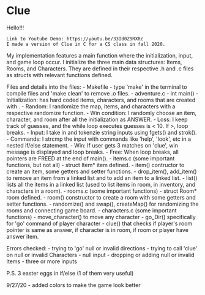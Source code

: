# Clue
Hello!!!

    Link to Youtube Demo: https://youtu.be/33Id0Z9RXRc
    I made a version of Clue in C for a CS class in fall 2020.
    
My implementation features a main function where the initialization, input, and game loop occur. I initialize
the three main data structures: Items, Rooms, and Characters. They are defined in their respective .h and .c files
as structs with relevant functions defined. 

Files and details into the files:
    - Makefile 
        - type 'make' in the terminal to compile files and 'make clean' to remove .o files. 
    - adventure.c 
        - int main()
            - Initialization: has hard coded items, characters, and rooms that are created with . 
            - Random: I randomize the map, items, and characters with a respective randomize function. 
            - Win condition: I randomly choose an item, character, and room after all the initialization as ANSWER.
            - Loss: I keep track of guesses, and the while loop executes guesses is < 10. If >, loop breaks.
            - Input: I take in and tokenzie string inputs using fgets() and strok().
            - Commands: I strcmp the input with commands like 'help', 'look', etc in a nested if/else statement.
            - Win: If user gets 3 matches on 'clue', win message is displayed and loop breaks.
            - Free: When loop breaks, all pointers are FREED at the end of main().
    - items.c (some important functions, but not all)
        - struct Item* item defined.
        - item() contructor to create an item, some getters and setter functions.
        - drop_item(), add_item() to remove an item from a linked list and to add an item to a linked list.
        - list() lists all the items in a linked list (used to list items in room, in inventory, and characters in a room).
    - rooms.c (some important functions)
        - struct Room* room defined.
        - room() constructor to create a room with some getters and setter functions.
        - randomize() and swap(), createMap() for randomizing the rooms and connecting game board.
    - characters.c (some important functions)
        - move_character() to move any character
        - go_Dir() specifically for 'go' command of player character 
        - clue() that checks if player's room pointer is same as answer, if character is in room, 
            if room or player have answer item.

Errors checked:
    - trying to 'go' null or invalid directions 
    - trying to call 'clue' on null or invalid Characters
    - null input 
    - dropping or adding null or invalid Items
    - three or more inputs

P.S. 3 easter eggs in if/else (1 of them very useful)

9/27/20
    - added colors to make the game look better
